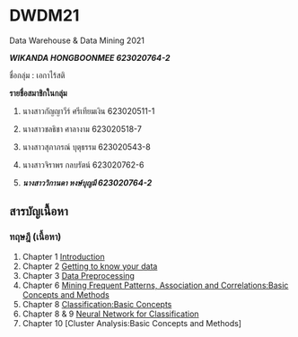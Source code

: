 # DWDM21
Data Warehouse &amp; Data Mining 2021 

**_WIKANDA HONGBOONMEE  623020764-2_**

ชื่อกลุ่ม : เอกาไร้สติ

**รายชื่อสมาชิกในกลุ่ม**

1. นางสาวกัญญาวีร์ ศรีเทียมเงิน  623020511-1

2. นางสาวชลธิชา  ศาลางาม    623020518-7

3. นางสาวสุภาภรณ์  บุตุธรรม    623020543-8

4. นางสาวจิราพร   กลบรัตน์     623020762-6

5. **_นางสาววิกานดา   หงษ์บุญมี   623020764-2_**

## สารบัญเนื้อหา
### ทฤษฎี (เนื้อหา)

1. Chapter 1 [Introduction](https://github.com/Wikanda-Hongboonmee/DWDM21/blob/main/Chapter%201.pdf)
2. Chapter 2 [Getting to know your data](https://github.com/Wikanda-Hongboonmee/DWDM21/blob/main/Chapter%202.pdf)
3. Chapter 3 [Data Preprocessing](https://github.com/Wikanda-Hongboonmee/DWDM21/blob/main/Chapter%203%20(Handling%20Missing).pdf)
4. Chapter 6 [Mining Frequent Patterns, Association and Correlations:Basic Concepts and Methods](https://github.com/Wikanda-Hongboonmee/DWDM21/blob/main/Association%20rules.pdf)
5. Chapter 8 [Classification:Basic Concepts](https://github.com/Wikanda-Hongboonmee/DWDM21/blob/main/Decision-Tree.pdf)
6. Chapter 8 & 9 [Neural Network for Classification](https://github.com/Wikanda-Hongboonmee/DWDM21/blob/main/Naive%20Bayes%20%26%20KNN.pdf)
7. Chapter 10 [Cluster Analysis:Basic Concepts and Methods]


